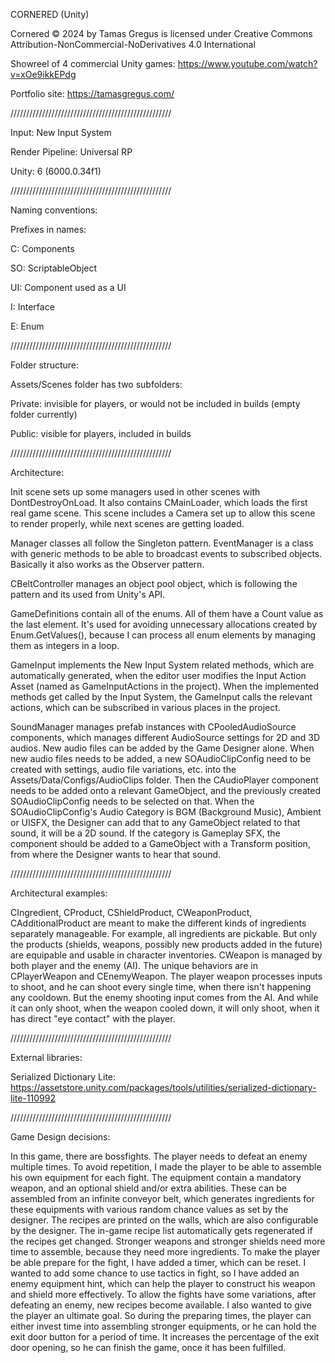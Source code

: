 CORNERED (Unity)

Cornered © 2024 by Tamas Gregus is licensed under Creative Commons Attribution-NonCommercial-NoDerivatives 4.0 International 

Showreel of 4 commercial Unity games: https://www.youtube.com/watch?v=xOe9ikkEPdg

Portfolio site: https://tamasgregus.com/

///////////////////////////////////////////////////

Input: New Input System

Render Pipeline: Universal RP

Unity: 6 (6000.0.34f1)

///////////////////////////////////////////////////

Naming conventions:

Prefixes in names:

C: Components

SO: ScriptableObject

UI: Component used as a UI

I: Interface

E: Enum

///////////////////////////////////////////////////

Folder structure:

Assets/Scenes folder has two subfolders: 

Private: invisible for players, or would not be included in builds (empty folder currently)

Public: visible for players, included in builds

///////////////////////////////////////////////////

Architecture:

Init scene sets up some managers used in other scenes with DontDestroyOnLoad. It also contains CMainLoader, which loads the first real game scene. 
This scene includes a Camera set up to allow this scene to render properly, while next scenes are getting loaded. 

Manager classes all follow the Singleton pattern. EventManager is a class with generic methods to be able to broadcast events to subscribed objects. Basically it also works as the Observer pattern. 

CBeltController manages an object pool object, which is following the pattern and its used from Unity's API. 

GameDefinitions contain all of the enums. All of them have a Count value as the last element. It's used for avoiding unnecessary allocations created by Enum.GetValues(), because I can process all enum elements by managing them as integers in a loop. 

GameInput implements the New Input System related methods, which are automatically generated, when the editor user modifies the Input Action Asset (named as GameInputActions in the project). When the implemented methods get called by the Input System, the GameInput calls the relevant actions, which can be subscribed in various places in the project. 

SoundManager manages prefab instances with CPooledAudioSource components, which manages different AudioSource settings for 2D and 3D audios. 
New audio files can be added by the Game Designer alone. When new audio files needs to be added, a new SOAudioClipConfig need to be created with settings, audio file variations, etc. into the Assets/Data/Configs/AudioClips folder. Then the CAudioPlayer component needs to be added onto a relevant GameObject, and the previously created SOAudioClipConfig needs to be selected on that. When the SOAudioClipConfig's Audio Category is BGM (Background Music), Ambient or UISFX, the Designer can add that to any GameObject related to that sound, it will be a 2D sound. If the category is Gameplay SFX, the component should be added to a GameObject with a Transform position, from where the Designer wants to hear that sound. 

///////////////////////////////////////////////////

Architectural examples:

CIngredient, CProduct, CShieldProduct, CWeaponProduct, CAdditionalProduct are meant to make the different kinds of ingredients separately manageable. For example, all ingredients are pickable. But only the products (shields, weapons, possibly new products added in the future) are equipable and usable in character inventories. 
CWeapon is managed by both player and the enemy (AI). The unique behaviors are in CPlayerWeapon and CEnemyWeapon. The player weapon processes inputs to shoot, and he can shoot every single time, when there isn't happening any cooldown. But the enemy shooting input comes from the AI. And while it can only shoot, when the weapon cooled down, it will only shoot, when it has direct "eye contact" with the player. 

///////////////////////////////////////////////////

External libraries:

Serialized Dictionary Lite:
https://assetstore.unity.com/packages/tools/utilities/serialized-dictionary-lite-110992

///////////////////////////////////////////////////

Game Design decisions:

In this game, there are bossfights. The player needs to defeat an enemy multiple times. 
To avoid repetition, I made the player to be able to assemble his own equipment for each fight. 
The equipment contain a mandatory weapon, and an optional shield and/or extra abilities. 
These can be assembled from an infinite conveyor belt, which generates ingredients for these equipments with various random chance values as set by the designer. 
The recipes are printed on the walls, which are also configurable by the designer. The in-game recipe list automatically gets regenerated if the recipes get changed. 
Stronger weapons and stronger shields need more time to assemble, because they need more ingredients. 
To make the player be able prepare for the fight, I have added a timer, which can be reset. 
I wanted to add some chance to use tactics in fight, so I have added an enemy equipment hint, which can help the player to construct his weapon and shield more effectively. 
To allow the fights have some variations, after defeating an enemy, new recipes become available. 
I also wanted to give the player an ultimate goal. So during the preparing times, the player can either invest time into assembling stronger equipments, or he can hold the exit door button for a period of time. It increases the percentage of the exit door opening, so he can finish the game, once it has been fulfilled. 

